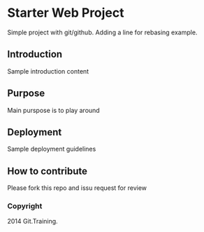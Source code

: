 # Starter Web Project
Simple project with git/github. Adding a line for rebasing example.

## Introduction
Sample introduction content

## Purpose
Main purspose is to play around

## Deployment
Sample deployment guidelines

## How to contribute
Please fork this repo and issu request for review

### Copyright
2014 Git.Training.
